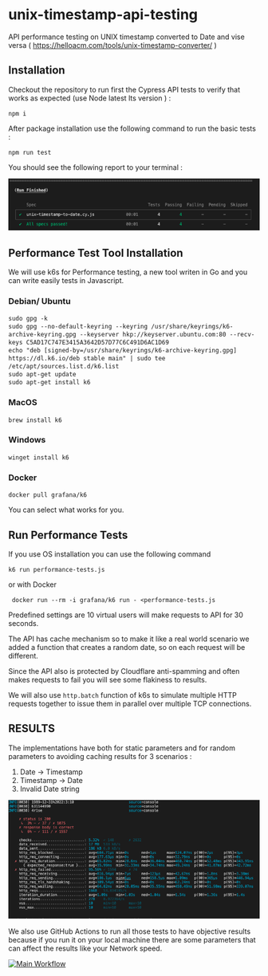 # unix-timestamp-api-testing

API performance testing on UNIX timestamp converted to Date and vise versa ( https://helloacm.com/tools/unix-timestamp-converter/ )

## Installation

Checkout the repository to run first the Cypress API tests to verify that works as expected (use Node latest lts version ) :

```console
npm i
```

After package installation use the following command to run the basic tests :

```console
npm run test
```

You should see the following report to your terminal :

![Cypress basic API tests](cypress-run.png)

## Performance Test Tool Installation

We will use k6s for Performance testing, a new tool writen in Go and you can write easily tests in Javascript.

### Debian/ Ubuntu

```console
sudo gpg -k
sudo gpg --no-default-keyring --keyring /usr/share/keyrings/k6-archive-keyring.gpg --keyserver hkp://keyserver.ubuntu.com:80 --recv-keys C5AD17C747E3415A3642D57D77C6C491D6AC1D69
echo "deb [signed-by=/usr/share/keyrings/k6-archive-keyring.gpg] https://dl.k6.io/deb stable main" | sudo tee /etc/apt/sources.list.d/k6.list
sudo apt-get update
sudo apt-get install k6

```

### MacOS

```console
brew install k6
```

### Windows

```console
winget install k6
```

### Docker

```console
docker pull grafana/k6
```

You can select what works for you.

## Run Performance Tests

If you use OS installation you can use the following command

```console
k6 run performance-tests.js
```

or with Docker

```console
 docker run --rm -i grafana/k6 run - <performance-tests.js
```

Predefined settings are 10 virtual users will make requests to API for 30 seconds.

The API has cache mechanism so to make it like a real world scenario we added a function that creates a random date, so on each request
will be different.

Since the API also is protected by Cloudflare anti-spamming and often makes requests to fail you will see some flakiness to results.

We will also use `http.batch` function of k6s to simulate multiple HTTP requests together to issue them in parallel over multiple TCP connections.

## RESULTS

The implementations have both for static parameters and for random parameters to avoiding caching results for 3 scenarios :

1. Date -> Timestamp
2. Timestamp -> Date
3. Invalid Date string

![k6s Report](k6s-report.png)

We also use GitHub Actions to run all those tests to have objective results because if you run it on your local machine there are some parameters that can affect the results like your Network speed.

[![Main Workflow](https://github.com/jpourdanis/unix-timestamp-api-testing/actions/workflows/unix-timestamp-test.yml/badge.svg)](https://github.com/jpourdanis/unix-timestamp-api-testing/actions/workflows/unix-timestamp-test.yml)
